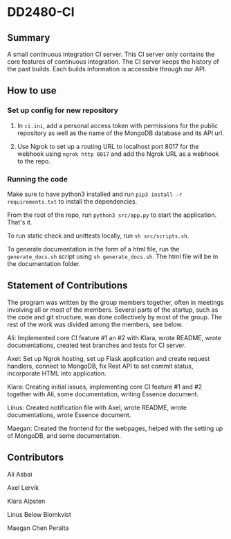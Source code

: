 # DD2480-CI
## Summary

A small continuous integration CI server. This CI server only contains the core features of continuous integration. The CI server keeps the history of the past builds. Each builds information is accessible through our API. 

## How to use

### Set up config for new repository

1. In `ci.ini`, add a personal access token with permissions for the public repository as well as the name of the MongoDB database and its API url.

2. Use Ngrok to set up a routing URL to localhost port 8017 for the webhook using `ngrok http 8017` and add the Ngrok URL as a webhook to the repo. 

### Running the code

Make sure to have python3 installed and run `pip3 install -r requirements.txt` to install the dependencies. 

From the root of the repo, run `python3 src/app.py` to start the application. That's it. 

To run static check and unittests locally, run `sh src/scripts.sh`. 

To generate documentation in the form of a html file, run the `generate_docs.sh` script using `sh generate_docs.sh`. The html file will be in the documentation folder.

## Statement of Contributions

The program was written by the group members together, often in meetings involving all or most of the members. Several parts of the startup, such as the code and git structure, was done collectively by most of the group. The rest of the work was divided among the members, see below.

Ali: Implemented core CI feature #1 an #2 with Klara, wrote README, wrote documentations, created test branches and tests for CI server.

Axel: Set up Ngrok hosting, set up Flask application and create request handlers, connect to MongoDB, fix Rest API to set commit status, incorporate HTML into application. 

Klara: Creating initial issues, implementing core CI feature #1 and #2 together with Ali, some documentation, writing Essence document.

Linus: Created notification file with Axel, wrote README, wrote documentations, wrote Essence document.

Maegan: Created the frontend for the webpages, helped with the setting up of MongoDB, and some documentation.

## Contributors

Ali Asbai

Axel Lervik

Klara Alpsten

Linus Below Blomkvist

Maegan Chen Peralta
